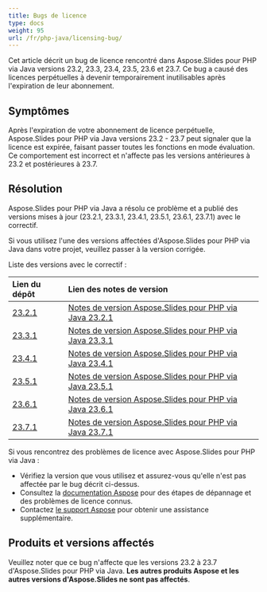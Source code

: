 ```yaml
---
title: Bugs de licence
type: docs
weight: 95
url: /fr/php-java/licensing-bug/
---
```


Cet article décrit un bug de licence rencontré dans Aspose.Slides pour PHP via Java versions 23.2, 23.3, 23.4, 23.5, 23.6 et 23.7. Ce bug a causé des licences perpétuelles à devenir temporairement inutilisables après l'expiration de leur abonnement.

## Symptômes ##

Après l'expiration de votre abonnement de licence perpétuelle, Aspose.Slides pour PHP via Java versions 23.2 - 23.7 peut signaler que la licence est expirée, faisant passer toutes les fonctions en mode évaluation. 
Ce comportement est incorrect et n'affecte pas les versions antérieures à 23.2 et postérieures à 23.7.

## Résolution ##

Aspose.Slides pour PHP via Java a résolu ce problème et a publié des versions mises à jour (23.2.1, 23.3.1, 23.4.1, 23.5.1, 23.6.1, 23.7.1) avec le correctif.

Si vous utilisez l'une des versions affectées d'Aspose.Slides pour PHP via Java dans votre projet, veuillez passer à la version corrigée.

Liste des versions avec le correctif :

| Lien du dépôt | Lien des notes de version |
| :- | :- |
|[23.2.1](https://releases.aspose.com/php-java/repo/com/aspose/aspose-slides/23.2.1/) | [Notes de version Aspose.Slides pour PHP via Java 23.2.1](https://releases.aspose.com/slides/php-java/release-notes/2023/aspose-slides-for-java-23-2-1-release-notes/)|
|[23.3.1](https://releases.aspose.com/php-java/repo/com/aspose/aspose-slides/23.3.1/) | [Notes de version Aspose.Slides pour PHP via Java 23.3.1](https://releases.aspose.com/slides/php-java/release-notes/2023/aspose-slides-for-java-23-3-1-release-notes/)|
|[23.4.1](https://releases.aspose.com/php-java/repo/com/aspose/aspose-slides/23.4.1/) | [Notes de version Aspose.Slides pour PHP via Java 23.4.1](https://releases.aspose.com/slides/php-java/release-notes/2023/aspose-slides-for-java-23-4-1-release-notes/)|
|[23.5.1](https://releases.aspose.com/php-java/repo/com/aspose/aspose-slides/23.5.1/) | [Notes de version Aspose.Slides pour PHP via Java 23.5.1](https://releases.aspose.com/slides/php-java/release-notes/2023/aspose-slides-for-java-23-5-1-release-notes/)|
|[23.6.1](https://releases.aspose.com/php-java/repo/com/aspose/aspose-slides/23.6.1/) | [Notes de version Aspose.Slides pour PHP via Java 23.6.1](https://releases.aspose.com/slides/php-java/release-notes/2023/aspose-slides-for-java-23-6-1-release-notes/)|
|[23.7.1](https://releases.aspose.com/php-java/repo/com/aspose/aspose-slides/23.7.1/) | [Notes de version Aspose.Slides pour PHP via Java 23.7.1](https://releases.aspose.com/slides/php-java/release-notes/2023/aspose-slides-for-java-23-7-1-release-notes/)|

Si vous rencontrez des problèmes de licence avec Aspose.Slides pour PHP via Java :

- Vérifiez la version que vous utilisez et assurez-vous qu'elle n'est pas affectée par le bug décrit ci-dessus.
- Consultez la [documentation Aspose](https://docs.aspose.com/slides/php-java/getting-started/) pour des étapes de dépannage et des problèmes de licence connus.
- Contactez [le support Aspose](https://forum.aspose.com/) pour obtenir une assistance supplémentaire.

## Produits et versions affectés ##

Veuillez noter que ce bug n'affecte que les versions 23.2 à 23.7 d'Aspose.Slides pour PHP via Java. **Les autres produits Aspose et les autres versions d'Aspose.Slides ne sont pas affectés**.